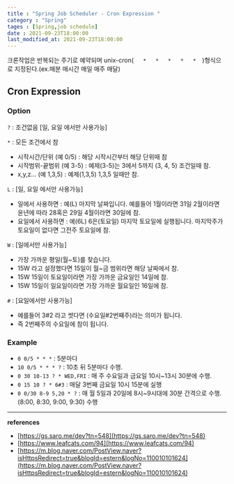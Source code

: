 ```yaml
---
title : "Spring Job Scheduler - Cron Expression "
category : "Spring"
tages : [Spring,job schedule]
date : 2021-09-23T18:00:00
last_modified_at: 2021-09-23T18:00:00
---
```


크론작업은 반복되는 주기로 예약되며 unix-cron(`    *   *   *   *   *   `)형식으로 지정된다.(ex.매분 매시간 매일 매주 매달)

## Cron Expression

### Option

`?` : 조건없음 [일, 요일 에서만 사용가능]

`*` : 모든 조건에서 참

- 시작시간/단위 (예 0/5) : 해당 시작시간부터 해당 단위때 참
- 시작범위-끝범위 (예 3-5) : 예제(3-5)는 3에서 5까지 (3, 4, 5) 조건일때 참.
- x,y,z... (예 1,3,5) : 예제(1,3,5) 1,3,5 일때만 참.

`L` : [일, 요일 에서만 사용가능]

- 일에서 사용하면 : 예(L) 마지막 날짜입니다. 예를들어 1월이라면 31일 2월이라면 윤년에 따라 28혹은 29일 4월이라면 30일에 참.
- 요일에서 사용하면 : 예(6L) 6은(토요일) 마지막 토요일에 실행됩니다. 마지막주가 토요일이 없다면 그전주 토요일에 참.

`W` : [일에서만 사용가능]

- 가장 가까운 평일(월~토)를 찾습니다.
- 15W 라고 설정했다면 15일이 월~금 범위라면 해당 날짜에서 참.
- 15W 15일이 토요일이라면 가장 가까운 금요일인 14일에 참.
- 15W 15일이 일요일이라면 가장 가까운 월요일인 16일에 참.

`#` : [요일에서만 사용가능]

- 예를들어 3#2 라고 썻다면 (수요일#2번째주)라는 의미가 됩니다.
- 즉 2번째주의 수요일에 참이 됩니다.



### Example

- `0 0/5 * * *` : 5분마다
- `10 0/5 * * * ?` : 10초 뒤 5분마다 수행.
- `0 30 10-13 ? * WED,FRI` : 매 주 수요일과 금요일 10시~13시 30분에 수행.
- `0 15 10 ? * 6#3` : 매달 3번째 금요일 10시 15분에 실행
- `0 0/30 8-9 5,20 * ?` : 매 월 5일과 20일에 8시~9시대에 30분 간격으로 수행. (8:00, 8:30, 9:00, 9:30) 수행

---

**references**

- [https://gs.saro.me/dev?tn=548](https://gs.saro.me/dev?tn=548)
- [https://www.leafcats.com/94](https://www.leafcats.com/94)
- [https://m.blog.naver.com/PostView.naver?isHttpsRedirect=true&blogId=estern&logNo=110010101624](https://m.blog.naver.com/PostView.naver?isHttpsRedirect=true&blogId=estern&logNo=110010101624)